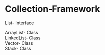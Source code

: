 # Collection-Framework

List- Interface

ArrayList- Class\
LinkedList- Class\
Vector- Class\
Stack- Class




